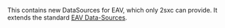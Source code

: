 ﻿---
uid: ToSic.Sxc.DataSources
---

This contains new DataSources for EAV, which only 2sxc can provide. It extends the standard [EAV Data-Sources](xref:ToSic.Eav.DataSources).